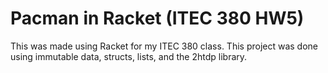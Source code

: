 # Pacman in Racket (ITEC 380 HW5)
This was made using Racket for my ITEC 380 class. This project was done using immutable data, structs, lists, and the 2htdp library.
